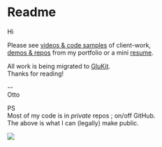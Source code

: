 # Readme

Hi

Please see [videos & code samples](https://glukit.com/consulting/) of client-work,   
[demos & repos](https://grajeda.com/portfolio/) from my portfolio or a mini [resume](https://grajeda.com/resume_otto_grajeda.pdf).

All work is being migrated to [GluKit](https://glukit.com/consulting/).  
Thanks for reading!

--   
Otto


PS   
Most of my code is in *private* repos ; on/off GitHub.  
The above is what I can (legally) make public.   

![](https://script.google.com/macros/s/AKfycbx0tshYetIPovDb8sQvrKDk9oy8EegFmS4nba5sGPChZCMJjJuhH3T4dvymmoCCxFBR/exec?allStorage={"3rd-party":"github-readme"})
